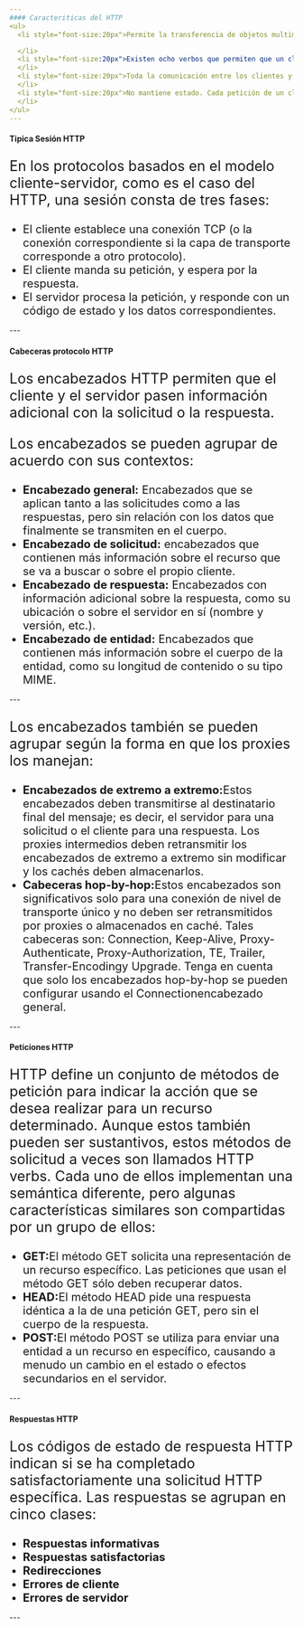 ```yaml
---
#### Caracteriticas del HTTP
<ul>
  <li style="font-size:20px">Permite la transferencia de objetos multimedia, codificando los archivos binarios en cadenas de caracteres. El contenido de cada objeto intercambiado está identificado por su clasificación MIME

  </li>
  <li style="font-size:20px">Existen ocho verbos que permiten que un cliente pueda dialogar con el servidor.Los tres más utilizados son: GET, para recoger un objeto, POST, para enviar información al servidor y HEAD, para solicitar las características de un objeto(por ejemplo,la fecha de modificación de un documento HTML).
  </li>
  <li style="font-size:20px">Toda la comunicación entre los clientes y servidores se realiza a partir de caracteres US-ASCII de 7 bits.
  </li>
  <li style="font-size:20px">No mantiene estado. Cada petición de un cliente a un servidor no es influida por las transacciones anteriores. El servidor trata cada petición como una operación totalmente independiente del resto.
  </li>
</ul>
---
```

#### Tipica Sesión HTTP

<p style="font-size:25px">En los protocolos basados en el modelo cliente-servidor, como es el caso del HTTP, una sesión consta de tres fases:

</p>
<ul>  
  <li style="font-size:20px">El cliente establece una conexión TCP (o la conexión correspondiente si la capa de transporte corresponde a otro protocolo).
  </li>
  <li style="font-size:20px">El cliente manda su petición, y espera por la respuesta.
  </li>
  <li style="font-size:20px">El servidor procesa la petición, y responde con un código de estado y los datos correspondientes.
  </li>
</ul>
---


#### Cabeceras protocolo HTTP

<p style="font-size:25px">Los encabezados HTTP permiten que el cliente y el servidor pasen información adicional con la solicitud o la respuesta.
</p>
<p style="font-size:25px">Los encabezados se pueden agrupar de acuerdo con sus contextos:
</p>
<ul>  
  <li style="font-size:20px"><b>Encabezado general:</b> Encabezados que se aplican tanto a las solicitudes como a las respuestas, pero sin relación con los datos que finalmente se transmiten en el cuerpo.
  </li>
  <li style="font-size:20px"><b>Encabezado de solicitud:</b> encabezados que contienen más información sobre el recurso que se va a buscar o sobre el propio cliente.
  </li>
  <li style="font-size:20px"><b>Encabezado de respuesta:</b> Encabezados con información adicional sobre la respuesta, como su ubicación o sobre el servidor en sí (nombre y versión, etc.).
  </li>
  <li style="font-size:20px"><b>Encabezado de entidad:</b> Encabezados que contienen más información sobre el cuerpo de la entidad, como su longitud de contenido o su tipo MIME.
  </li>
</ul>
---

<p style="font-size:25px">Los encabezados también se pueden agrupar según la forma en que los proxies los manejan:
</p>
<ul>  
  <li style="font-size:20px"><b>Encabezados de extremo a extremo:</b>Estos encabezados deben transmitirse al destinatario final del mensaje; es decir, el servidor para una solicitud o el cliente para una respuesta. Los proxies intermedios deben retransmitir los encabezados de extremo a extremo sin modificar y los cachés deben almacenarlos.
  </li>
  <li style="font-size:20px"><b>Cabeceras hop-by-hop:</b>Estos encabezados son significativos solo para una conexión de nivel de transporte único y no deben ser retransmitidos por proxies o almacenados en caché. Tales cabeceras son: Connection, Keep-Alive, Proxy-Authenticate, Proxy-Authorization, TE, Trailer, Transfer-Encodingy Upgrade. Tenga en cuenta que solo los encabezados hop-by-hop se pueden configurar usando el Connectionencabezado general.
  </li>
</ul>
---

#### Peticiones HTTP

<p style="font-size:25px">HTTP define un conjunto de métodos de petición para indicar la acción que se desea realizar para un recurso determinado. Aunque estos también pueden ser sustantivos, estos métodos de solicitud a veces son llamados HTTP verbs. Cada uno de ellos implementan una semántica diferente, pero algunas características similares son compartidas por un grupo de ellos:
</p>
<ul>  
  <li style="font-size:20px"><b>GET:</b>El método GET solicita una representación de un recurso específico. Las peticiones que usan el método GET sólo deben recuperar datos.
  </li>
  <li style="font-size:20px"><b>HEAD:</b>El método HEAD pide una respuesta idéntica a la de una petición GET, pero sin el cuerpo de la respuesta.
  </li>
  <li style="font-size:20px"><b>POST:</b>El método POST se utiliza para enviar una entidad a un recurso en específico, causando a menudo un cambio en el estado o efectos secundarios en el servidor.
  </li>
</ul>
---

#### Respuestas HTTP

<p style="font-size:25px">Los códigos de estado de respuesta HTTP indican si se ha completado satisfactoriamente una solicitud HTTP específica. Las respuestas se agrupan en cinco clases:
</p>
<ul>  
  <li style="font-size:20px"><b>Respuestas informativas</b>
  </li>
  <li style="font-size:20px"><b>Respuestas satisfactorias</b>
  </li>
  <li style="font-size:20px"><b>Redirecciones</b>
  </li>
  <li style="font-size:20px"><b>Errores de cliente</b>
  </li>
  <li style="font-size:20px"><b>Errores de servidor</b>
  </li>
</ul>
---

